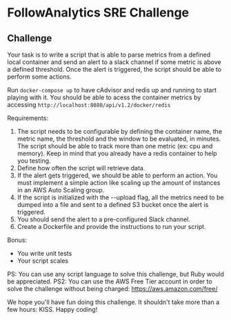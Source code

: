 # FollowAnalytics SRE Challenge

## Challenge

Your task is to write a script that is able to parse metrics from a defined local container and send an alert to a slack channel if some metric is above a defined threshold. Once the alert is triggered, the script should be able to perform some actions.

Run `docker-compose up` to have cAdvisor and redis up and running to start playing with it.
You should be able to acess the container metrics by accessing `http://localhost:8080/api/v1.2/docker/redis`

Requirements:

1) The script needs to be configurable by defining the container name, the metric name, the threshold and the window to be evaluated, in minutes. The script should be able to track more than one metric (ex: cpu and memory). Keep in mind that you already have a redis container to help you testing.
2) Define how often the script will retrieve data.
3) If the alert gets triggered, we should be able to perform an action. You must implement a simple action like scaling up the amount of instances in an AWS Auto Scaling group.
4) If the script is initialized with the --upload flag, all the metrics need to be dumped into a file and sent to a defined S3 bucket once the alert is triggered.
5) You should send the alert to a pre-configured Slack channel.
6) Create a Dockerfile and provide the instructions to run your script.

Bonus:

* You write unit tests
* Your script scales

PS: You can use any script language to solve this challenge, but Ruby would be appreciated.
PS2: You can use the AWS Free Tier account in order to solve the challenge without being charged: https://aws.amazon.com/free/

We hope you'll have fun doing this challenge. It shouldn't take more than a few hours: KISS. Happy coding!